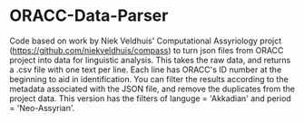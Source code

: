 # ORACC-Data-Parser
Code based on work by Niek Veldhuis' Computational Assyriology projct (https://github.com/niekveldhuis/compass) to turn json files from ORACC project into data for linguistic analysis.
This takes the raw data, and returns a .csv file with one text per line. Each line has ORACC's ID number at the beginning to aid in identification. You can filter the results according to the metadata associated with the JSON file, and remove the duplicates from the project data.
This version has the filters of languge = 'Akkadian' and period = 'Neo-Assyrian'.
